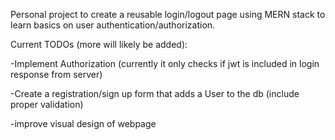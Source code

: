 Personal project to create a reusable login/logout page using MERN stack to learn basics on user authentication/authorization. 

Current TODOs (more will likely be added):

-Implement Authorization (currently it only checks if jwt is included in login response from server)

-Create a registration/sign up form that adds a User to the db (include proper validation)

-improve visual design of webpage

